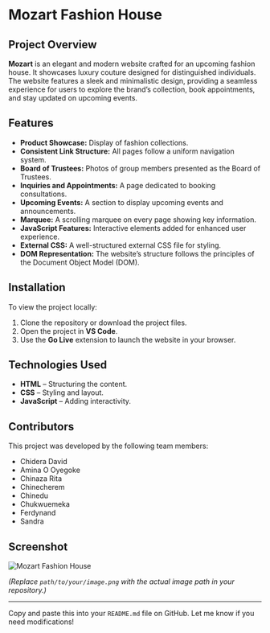 # Mozart Fashion House  

## Project Overview  
**Mozart** is an elegant and modern website crafted for an upcoming fashion house. It showcases luxury couture designed for distinguished individuals. The website features a sleek and minimalistic design, providing a seamless experience for users to explore the brand’s collection, book appointments, and stay updated on upcoming events.  

## Features  
- **Product Showcase:** Display of fashion collections.  
- **Consistent Link Structure:** All pages follow a uniform navigation system.  
- **Board of Trustees:** Photos of group members presented as the Board of Trustees.  
- **Inquiries and Appointments:** A page dedicated to booking consultations.  
- **Upcoming Events:** A section to display upcoming events and announcements.  
- **Marquee:** A scrolling marquee on every page showing key information.  
- **JavaScript Features:** Interactive elements added for enhanced user experience.  
- **External CSS:** A well-structured external CSS file for styling.  
- **DOM Representation:** The website’s structure follows the principles of the Document Object Model (DOM).  

## Installation  
To view the project locally:  
1. Clone the repository or download the project files.  
2. Open the project in **VS Code**.  
3. Use the **Go Live** extension to launch the website in your browser.  

## Technologies Used  
- **HTML** – Structuring the content.  
- **CSS** – Styling and layout.  
- **JavaScript** – Adding interactivity.  

## Contributors  
This project was developed by the following team members:  
- Chidera David  
- Amina O Oyegoke  
- Chinaza Rita  
- Chinecherem  
- Chinedu  
- Chukwuemeka  
- Ferdynand  
- Sandra  

## Screenshot  
![Mozart Fashion House](path/to/your/image.png)  

*(Replace `path/to/your/image.png` with the actual image path in your repository.)*  

---

Copy and paste this into your `README.md` file on GitHub. Let me know if you need modifications!  
